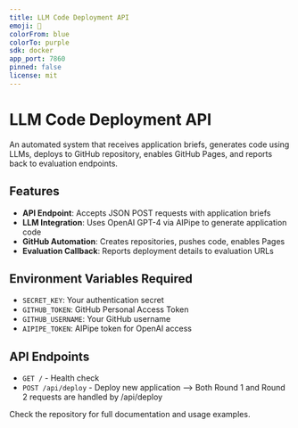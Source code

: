 ```yaml
---
title: LLM Code Deployment API
emoji: 🚀
colorFrom: blue
colorTo: purple
sdk: docker
app_port: 7860
pinned: false
license: mit
---
```


# LLM Code Deployment API

An automated system that receives application briefs, generates code using LLMs, deploys to GitHub repository, enables GitHub Pages, and reports back to evaluation endpoints.

## Features

- **API Endpoint**: Accepts JSON POST requests with application briefs
- **LLM Integration**: Uses OpenAI GPT-4 via AIPipe to generate application code  
- **GitHub Automation**: Creates repositories, pushes code, enables Pages
- **Evaluation Callback**: Reports deployment details to evaluation URLs

## Environment Variables Required

- `SECRET_KEY`: Your authentication secret
- `GITHUB_TOKEN`: GitHub Personal Access Token
- `GITHUB_USERNAME`: Your GitHub username  
- `AIPIPE_TOKEN`: AIPipe token for OpenAI access

## API Endpoints

- `GET /` - Health check
- `POST /api/deploy` - Deploy new application
--> Both Round 1 and Round 2 requests are handled by /api/deploy

Check the repository for full documentation and usage examples.
